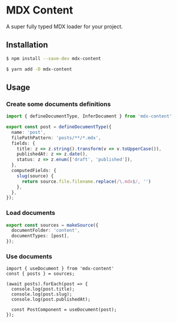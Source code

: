 # MDX Content

A super fully typed MDX loader for your project.

## Installation

```bash
$ npm install --save-dev mdx-content

$ yarn add -D mdx-content
```

## Usage

### Create some documents definitions
```ts
import { defineDocumentType, InferDocument } from 'mdx-content'

export const post = defineDocumentType({
  name: 'post',
  filePathPattern: 'posts/**/*.mdx',
  fields: {
    title: z => z.string().transform(v => v.toUpperCase()),
    publishedAt: z => z.date(),
    status: z => z.enum(['draft', 'published']),
  },
  computedFields: {
    slug(source) {
      return source.file.filename.replace(/\.mdx$/, '')
    },
  },
});
```

### Load documents
```ts
export const sources = makeSource({
  documentFolder: 'content',
  documentTypes: [post],
});
```

### Use documents
```tsx
import { useDocument } from 'mdx-content'
const { posts } = sources;

(await posts).forEach(post => {
  console.log(post.title);
  console.log(post.slug);
  console.log(post.publishedAt);

  const PostComponent = useDocument(post);
});
```
